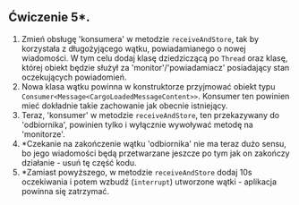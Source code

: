 ## Ćwiczenie 5*.

1. Zmień obsługę 'konsumera' w metodzie `receiveAndStore`,
   tak by korzystała z długożyjącego wątku, powiadamianego o nowej wiadomości.
   W tym celu dodaj klasę dziedziczącą po `Thread` oraz klasę,
   której obiekt będzie służył za 'monitor'/'powiadamiacz' posiadający stan oczekujących powiadomień.
2. Nowa klasa wątku powinna w konstruktorze przyjmować
   obiekt typu `Consumer<Message<CargoLoadedMessageContent>>`.
   Konsumer ten powinien mieć dokładnie takie zachowanie jak obecnie istniejący.
3. Teraz, 'konsumer' w metodzie `receiveAndStore`, ten przekazywany do 'odbiornika',
   powinien tylko i wyłącznie wywoływać metodę na 'monitorze'.
4. *Czekanie na zakończenie wątku 'odbiornika' nie ma teraz dużo sensu, bo jego wiadomości
   będą przetwarzane jeszcze po tym jak on zakończy działanie - usuń tę część kodu.
5. *Zamiast powyższego, w metodzie `receiveAndStore` dodaj 10s oczekiwania i potem 
    wzbudź (`interrupt`) utworzone wątki - aplikacja powinna się zatrzymać.